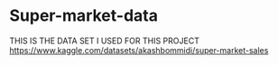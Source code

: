 # Super-market-data
THIS IS THE DATA SET I USED FOR THIS PROJECT
https://www.kaggle.com/datasets/akashbommidi/super-market-sales
